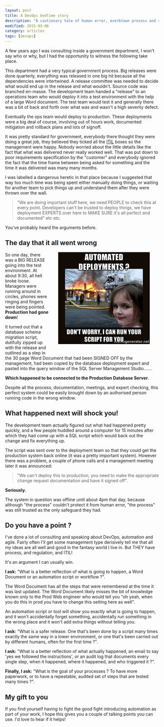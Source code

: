 ```yaml
---
layout: post
title: A DevOps bedtime story
description: "A cautionary tale of human error, overblown process and some lessons you can take from it."
modified: 2015-03-06
category: articles
tags: [devops]
---
```



A few years ago I was consulting inside a government department, I won't say who or why, but I had the opportunity to witness the following take place.

This department had a very typical government process. Big releases were done quarterly, everything was released in one big hit because all the dependencies were intertwined. A release committee was needed to decide what would end up in the release and what wouldn't. Source code was branched en-masse. The development team handed a "release" to an operations team who would deploy it into a test environment with the help of a large Word document. The test team would test it and generally there was a bit of back and forth over what was and wasn't a high severity defect.

Eventually the ops team would deploy to production. These deployments were a big deal of course, involving out of hours work, documented mitigation and rollback plans and lots of signoff.

It was pretty standard for government, everybody there thought they were doing a great job, they believed they ticked all the [ITIL](http://en.wikipedia.org/wiki/Information_Technology_Infrastructure_Library) boxes so the management were happy. Nobody worried about the little details like the fact that what was delivered never really worked well. That was put down to poor requirements specification by the "customer" and everybody ignored the fact that the time frame between being asked for something and the time it was delivered was many many months.

I was labelled a dangerous heretic in that place because I suggested that way too much time was being spent either manually doing things, or waiting for another team to pick things up and understand them after they were thrown over the wall. 

<blockquote>"We are doing important stuff here, we need PEOPLE to check this at every point. Developers can't be trusted to deploy things, we have deployment EXPERTS over here to MAKE SURE it's all perfect and documented" etc etc.</blockquote>

You've probably heard the arguments before. 

## The day that it all went wrong ##


<div style="float: right; margin: 30px; margin-top: 0;" >
	<img src="/images/disaster-deployments.jpg" />
</div>


So one day, there was a BIG RELEASE going into the test environment. At about 9:30, all hell broke loose. Managers were running around in circles, phones were ringing and fingers were being pointed. **Production had gone down**!

It turned out that a database schema migration script, dutifully zipped up with the release and outlined as a step in the 30 page Word Document that had been SIGNED OFF by the management, had been copied by the database deployment expert and pasted into the query window of the SQL Server Management Studio.......

**Which happened to be connected to the Production Database Server.**

Despite all the process, documentation, meetings, and expert checking, this perfect system could be easily brought down by an authorised person running code in the wrong window.

## What happened next will shock you! ##

The development team actually figured out what had happened pretty quickly, and a few people huddled around a computer for 15 minutes after which they had come up with a SQL script which would back out the change and fix everything up.

The script was sent over to the deployment team so that they could get the production system back online (it was a pretty important system). However there was a problem, a couple of phone calls and a management meeting later it was announced:

<blockquote>
 "We can't deploy this to production, you need to make the appropriate change request documentation and have it signed off".
</blockquote>

**Seriously.**

The system in question was offline until about 4pm that day, because although "the process" couldn't protect it from human error, "the process" was still trusted as the only safeguard they had.

## Do you have a point ? ##

I've done a lot of consulting and speaking about DevOps, automation and agile. Fairly often I'll get some management type derisively tell me that all my ideas are all well and good in the fantasy world I live in. But THEY have process, and regulation, and ITIL!

It's an argument I can usually win.

**I ask:** "What is a better reflection of what is going to happen, a Word Document or an automation script or workflow ?".

The Word Document has all the steps that were remembered at the time it was last updated. The Word Document likely misses the bit of knowledge known only to the Prod Web engineer who would tell you "oh yeah,  when you do this in prod you have to change this setting here as well". 

An automation script or tool will show you exactly what is going to happen, and it won't accidentally forget something, accidentally run something in the wrong place and it won't add extra things without telling you.

**I ask:** "What is a safer release. One that's been done by a script many times exactly the same way in a lower environment, or one that's been carried out by different humans, often for the first time ?".

**I ask:** "What is a better reflection of what actually happened, an email to say 'yes we followed the instructions', or an audit log that documents every single step, when it happened, where it happened, and who triggered it ?".

**Finally, I ask:** "What is the goal of your processes ? To have more paperwork, or to have a repeatable, audited set of steps that are tested many times ?".

## My gift to you ##

If you find yourself having to fight the good fight introducing automation as part of your work, I hope this gives you a couple of talking points you can use. I'd love to hear if it helps!





